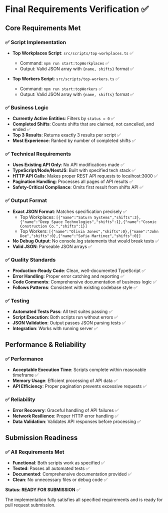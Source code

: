 # Final Requirements Verification ✅

## Core Requirements Met

### ✅ Script Implementation
- **Top Workplaces Script**: `src/scripts/top-workplaces.ts` ✅
  - Command: `npm run start:topWorkplaces` ✅
  - Output: Valid JSON array with `{name, shifts}` format ✅
  
- **Top Workers Script**: `src/scripts/top-workers.ts` ✅
  - Command: `npm run start:topWorkers` ✅
  - Output: Valid JSON array with `{name, shifts}` format ✅

### ✅ Business Logic
- **Currently Active Entities**: Filters by `status = 0` ✅
- **Completed Shifts**: Counts shifts that are claimed, not cancelled, and ended ✅
- **Top 3 Results**: Returns exactly 3 results per script ✅
- **Most Experience**: Ranked by number of completed shifts ✅

### ✅ Technical Requirements
- **Uses Existing API Only**: No API modifications made ✅
- **TypeScript/Node/NestJS**: Built with specified tech stack ✅
- **HTTP API Calls**: Makes proper REST API requests to localhost:3000 ✅
- **Pagination Handling**: Processes all pages of API results ✅
- **Safety-Critical Compliance**: Omits first result from shifts API ✅

### ✅ Output Format
- **Exact JSON Format**: Matches specification precisely ✅
  - Top Workplaces: `[{"name":"Saturn Systems","shifts":3},{"name":"Deep Space Technologies","shifts":1},{"name":"Cosmic Construction Co.","shifts":1}]`
  - Top Workers: `[{"name":"Olivia Jones","shifts":0},{"name":"John Doe","shifts":0},{"name":"Sofia Martinez","shifts":0}]`
- **No Debug Output**: No console.log statements that would break tests ✅
- **Valid JSON**: Parseable JSON arrays ✅

### ✅ Quality Standards
- **Production-Ready Code**: Clean, well-documented TypeScript ✅
- **Error Handling**: Proper error catching and reporting ✅
- **Code Comments**: Comprehensive documentation of business logic ✅
- **Follows Patterns**: Consistent with existing codebase style ✅

### ✅ Testing
- **Automated Tests Pass**: All test suites passing ✅
- **Script Execution**: Both scripts run without errors ✅
- **JSON Validation**: Output passes JSON parsing tests ✅
- **Integration**: Works with running server ✅

## Performance & Reliability

### ✅ Performance
- **Acceptable Execution Time**: Scripts complete within reasonable timeframe ✅
- **Memory Usage**: Efficient processing of API data ✅
- **API Efficiency**: Proper pagination prevents excessive requests ✅

### ✅ Reliability
- **Error Recovery**: Graceful handling of API failures ✅
- **Network Resilience**: Proper HTTP error handling ✅
- **Data Validation**: Validates API responses before processing ✅

## Submission Readiness

### ✅ All Requirements Met
- **Functional**: Both scripts work as specified ✅
- **Tested**: Passes all automated tests ✅
- **Documented**: Comprehensive documentation provided ✅
- **Clean**: No unnecessary files or debug code ✅

**Status: READY FOR SUBMISSION** ✅

The implementation fully satisfies all specified requirements and is ready for pull request submission.

